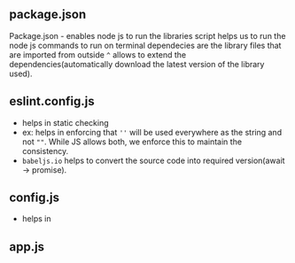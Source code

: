 
## package.json
Package.json - enables node js to run the libraries
script helps us to run the node js commands to run on terminal
dependecies are the library files that are imported from outside
`^` allows to extend the dependencies(automatically download the latest version of the library used).

## eslint.config.js
- helps in static checking
- ex: helps in enforcing that `''` will be used everywhere as the string and not `""`. While JS allows both, we enforce this to maintain the consistency.
- `babeljs.io` helps to convert the source code into required version(await -> promise).

## config.js
- helps in 


## app.js

